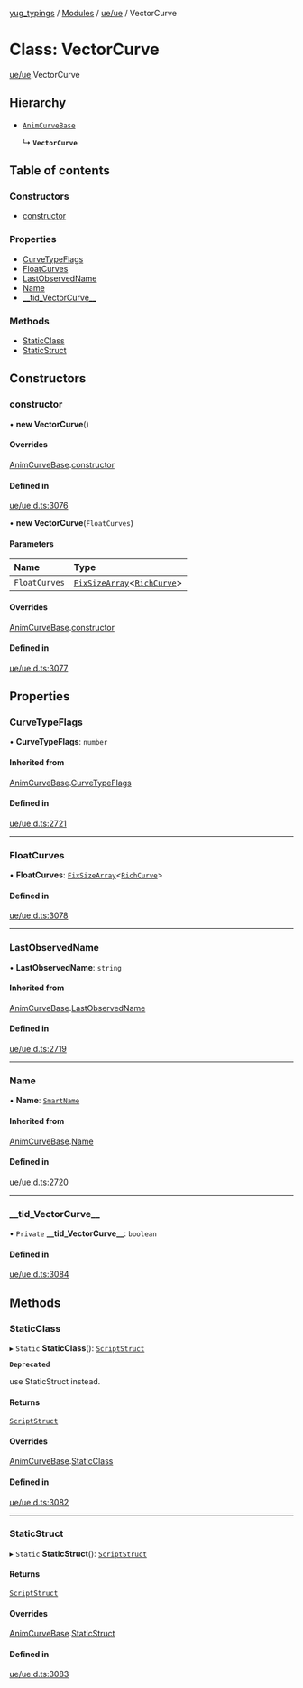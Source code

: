 [yug_typings](../README.md) / [Modules](../modules.md) / [ue/ue](../modules/ue_ue.md) / VectorCurve

# Class: VectorCurve

[ue/ue](../modules/ue_ue.md).VectorCurve

## Hierarchy

- [`AnimCurveBase`](ue_ue.AnimCurveBase.md)

  ↳ **`VectorCurve`**

## Table of contents

### Constructors

- [constructor](ue_ue.VectorCurve.md#constructor)

### Properties

- [CurveTypeFlags](ue_ue.VectorCurve.md#curvetypeflags)
- [FloatCurves](ue_ue.VectorCurve.md#floatcurves)
- [LastObservedName](ue_ue.VectorCurve.md#lastobservedname)
- [Name](ue_ue.VectorCurve.md#name)
- [\_\_tid\_VectorCurve\_\_](ue_ue.VectorCurve.md#__tid_vectorcurve__)

### Methods

- [StaticClass](ue_ue.VectorCurve.md#staticclass)
- [StaticStruct](ue_ue.VectorCurve.md#staticstruct)

## Constructors

### constructor

• **new VectorCurve**()

#### Overrides

[AnimCurveBase](ue_ue.AnimCurveBase.md).[constructor](ue_ue.AnimCurveBase.md#constructor)

#### Defined in

[ue/ue.d.ts:3076](https://github.com/YugMetaverse/yug_typings/blob/25cad34/ue/ue.d.ts#L3076)

• **new VectorCurve**(`FloatCurves`)

#### Parameters

| Name | Type |
| :------ | :------ |
| `FloatCurves` | [`FixSizeArray`](../interfaces/ue_puerts.FixSizeArray.md)<[`RichCurve`](ue_ue.RichCurve.md)\> |

#### Overrides

[AnimCurveBase](ue_ue.AnimCurveBase.md).[constructor](ue_ue.AnimCurveBase.md#constructor)

#### Defined in

[ue/ue.d.ts:3077](https://github.com/YugMetaverse/yug_typings/blob/25cad34/ue/ue.d.ts#L3077)

## Properties

### CurveTypeFlags

• **CurveTypeFlags**: `number`

#### Inherited from

[AnimCurveBase](ue_ue.AnimCurveBase.md).[CurveTypeFlags](ue_ue.AnimCurveBase.md#curvetypeflags)

#### Defined in

[ue/ue.d.ts:2721](https://github.com/YugMetaverse/yug_typings/blob/25cad34/ue/ue.d.ts#L2721)

___

### FloatCurves

• **FloatCurves**: [`FixSizeArray`](../interfaces/ue_puerts.FixSizeArray.md)<[`RichCurve`](ue_ue.RichCurve.md)\>

#### Defined in

[ue/ue.d.ts:3078](https://github.com/YugMetaverse/yug_typings/blob/25cad34/ue/ue.d.ts#L3078)

___

### LastObservedName

• **LastObservedName**: `string`

#### Inherited from

[AnimCurveBase](ue_ue.AnimCurveBase.md).[LastObservedName](ue_ue.AnimCurveBase.md#lastobservedname)

#### Defined in

[ue/ue.d.ts:2719](https://github.com/YugMetaverse/yug_typings/blob/25cad34/ue/ue.d.ts#L2719)

___

### Name

• **Name**: [`SmartName`](ue_ue.SmartName.md)

#### Inherited from

[AnimCurveBase](ue_ue.AnimCurveBase.md).[Name](ue_ue.AnimCurveBase.md#name)

#### Defined in

[ue/ue.d.ts:2720](https://github.com/YugMetaverse/yug_typings/blob/25cad34/ue/ue.d.ts#L2720)

___

### \_\_tid\_VectorCurve\_\_

• `Private` **\_\_tid\_VectorCurve\_\_**: `boolean`

#### Defined in

[ue/ue.d.ts:3084](https://github.com/YugMetaverse/yug_typings/blob/25cad34/ue/ue.d.ts#L3084)

## Methods

### StaticClass

▸ `Static` **StaticClass**(): [`ScriptStruct`](ue_ue.ScriptStruct.md)

**`Deprecated`**

use StaticStruct instead.

#### Returns

[`ScriptStruct`](ue_ue.ScriptStruct.md)

#### Overrides

[AnimCurveBase](ue_ue.AnimCurveBase.md).[StaticClass](ue_ue.AnimCurveBase.md#staticclass)

#### Defined in

[ue/ue.d.ts:3082](https://github.com/YugMetaverse/yug_typings/blob/25cad34/ue/ue.d.ts#L3082)

___

### StaticStruct

▸ `Static` **StaticStruct**(): [`ScriptStruct`](ue_ue.ScriptStruct.md)

#### Returns

[`ScriptStruct`](ue_ue.ScriptStruct.md)

#### Overrides

[AnimCurveBase](ue_ue.AnimCurveBase.md).[StaticStruct](ue_ue.AnimCurveBase.md#staticstruct)

#### Defined in

[ue/ue.d.ts:3083](https://github.com/YugMetaverse/yug_typings/blob/25cad34/ue/ue.d.ts#L3083)

